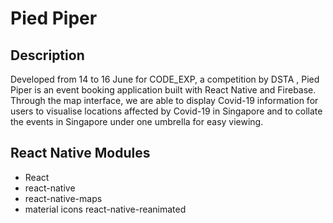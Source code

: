 # Pied Piper 

## Description 
Developed from 14 to 16 June for CODE_EXP, a competition by DSTA , Pied Piper is an event booking application built with React Native and Firebase. Through the map interface, we are able to display Covid-19 information for users to visualise locations affected by Covid-19 in Singapore and to collate the events in Singapore under one umbrella for easy viewing.

## React Native Modules  
- React 
- react-native
- react-native-maps 
- material icons react-native-reanimated
